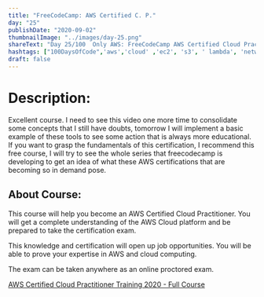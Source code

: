 ```yaml
---
title: "FreeCodeCamp: AWS Certified C. P."
day: "25"
publishDate: "2020-09-02"
thumbnailImage: "../images/day-25.png"
shareText: "Day 25/100  Only AWS: FreeCodeCamp AWS Certified Cloud Practitioner Training 2020 - Full Course - Youtube - 4 hours"
hashtags: ["100DaysOfCode",'aws','cloud' ,'ec2', 's3', ' lambda', 'networking', 'api', 'vpn', 'testing', 'databases', 'services', 'practitioner']
draft: false
---
```



# Description:

Excellent course. I need to see this video one more time to consolidate some concepts that I still have doubts, tomorrow I will implement a basic example of these tools to see some action that is always more educational. If you want to grasp the fundamentals of this certification, I recommend this free course, I will try to see the whole series that freecodecamp is developing to get an idea of ​​what these AWS certifications that are becoming so in demand pose.

## About Course: 
This course will help you become an AWS Certified Cloud Practitioner. You will get a complete understanding of the AWS Cloud platform and be prepared to take the certification exam. 

This knowledge and certification will open up job opportunities. You will be able to prove your expertise in AWS and cloud computing.

The exam can be taken anywhere as an online proctored exam.

[AWS Certified Cloud Practitioner Training 2020 - Full Course](https://youtu.be/3hLmDS179YE)


